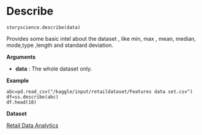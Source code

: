 
# Describe

```python3
storyscience.describe(data)
```
Provides some basic intel about the dataset , like min, max , mean, median, mode,type ,length and standard deviation.

**Arguments**

- **data** : The whole dataset only.

**Example**

```
abc=pd.read_csv("/kaggle/input/retaildataset/Features data set.csv")
df=ss.describe(abc)
df.head(10)
```
**Dataset**

<a href="https://www.kaggle.com/manjeetsingh/retaildataset" target="_blank">Retail Data Analytics</a>





